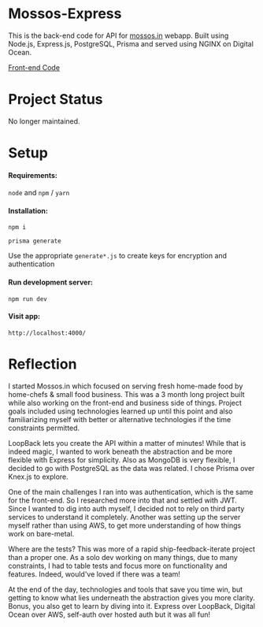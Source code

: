 # Mossos-Express

This is the back-end code for API for [mossos.in](https://www.mossos.in) webapp. 
Built using Node.js, Express.js, PostgreSQL, Prisma and served using NGINX on Digital Ocean.

[Front-end Code](https://github.com/13thThief/mossos-react)

# Project Status
No longer maintained.

# Setup

#### Requirements:

`node` and `npm` / `yarn`

#### Installation:

`npm i`

`prisma generate`

Use the appropriate `generate*.js` to create keys for encryption and authentication

#### Run development server:

`npm run dev`

#### Visit app:

`http://localhost:4000/`

# Reflection

I started Mossos.in which focused on serving fresh home-made food by home-chefs & small food business. This was a 3 month long project built while also working on the front-end and business side of things. Project goals included using technologies learned up until this point and also familiarizing myself with better or alternative technologies if the time constraints permitted.

LoopBack lets you create the API within a matter of minutes! While that is indeed magic, I wanted to work beneath the abstraction and be more flexible with Express for simplicity. Also as MongoDB is very flexible, I decided to go with PostgreSQL as the data was related. I chose Prisma over Knex.js to explore.

One of the main challenges I ran into was authentication, which is the same for the front-end. So I researched more into that and settled with JWT. Since I wanted to dig into auth myself, I decided not to rely on third party services to understand it completely. Another was setting up the server myself rather than using AWS, to get more understanding of how things work on bare-metal.

Where are the tests? This was more of a rapid ship-feedback-iterate project than a proper one. As a solo dev working on many things, due to many constraints, I had to table tests and focus more on functionality and features. Indeed, would've loved if there was a team!

At the end of the day, technologies and tools that save you time win, but getting to know what lies underneath the abstraction gives you more clarity. Bonus, you also get to learn by diving into it. Express over LoopBack, Digital Ocean over AWS, self-auth over hosted auth but it was all fun!
